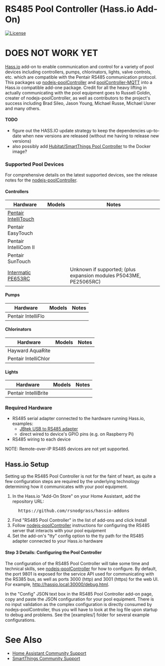 # RS485 Pool Controller (Hass.io Add-On)

[![License](https://img.shields.io/badge/License-Apache%202.0-blue.svg)](https://opensource.org/licenses/Apache-2.0)

# DOES NOT WORK YET

[Hass.io](https://www.home-assistant.io/hassio/) add-on to enable communication and control for a variety of pool devices including controllers, pumps, chlorinators, lights, valve controls, etc. which are compatible with the Pentair RS485 communication protocol. This packages up  [nodejs-poolController](https://github.com/bsileo/hubitat_poolcontroller) and [poolController-MQTT](https://github.com/crsherman/nodejs-poolController-mqtt) into a Hass.io compatible add-one package. Credit for all the heavy lifting in actually communicating with the pool equipment goes to Russell Goldin, creater of nodejs-poolController, as well as contributors to the project's success including Brad Sileo, Jason Young, Michael Russe, Michael Usner and many others.

#### TODO

* figure out the HASS.IO update strategy to keep the dependencies up-to-date when new versions are released (without me having to release new versions)
* also possibly add [Hubitat/SmartThings Pool Controller](https://github.com/bsileo/hubitat_poolcontroller) to the Docker image?

### Supported Pool Devices

For comprehensive details on the latest supported devices, see the release notes for the [nodejs-poolController](https://github.com/tagyoureit/nodejs-poolController).

#### Controllers

| Hardware                                                                                                                 | Models | Notes                                                             |
| ------------------------------------------------------------------------------------------------------------------------ | ------ | ----------------------------------------------------------------- |
| [Pentair IntelliTouch](https://www.pentair.com/en/products/pool-spa-equipment/pool-automation/intellitouch_systems.html) |        |                                                                   |
| Pentair EasyTouch                                                                                                        |        |                                                                   |
| Pentair IntelliCom II                                                                                                    |        |                                                                   |
| Pentair SunTouch                                                                                                         |        |                                                                   |
| [Intermatic PE653RC](https://www.intermatic.com/en/pool-and-spa/electronic-controls/pe653rc)                             |        | Unknown if supported; (plus expansion modules P5043ME, PE25065RC) |

#### Pumps

| Hardware           | Models | Notes |
| ------------------ | ------ | ----- |
| Pentair IntelliFlo |        |       |

#### Chlorinators

| Hardware             | Models | Notes |
| -------------------- | ------ | ----- |
| Hayward AquaRite     |        |       |
| Pentair IntelliChlor |        |       |

#### Lights

| Hardware             | Models | Notes |
| -------------------- | ------ | ----- |
| Pentair IntelliBrite |        |       |

### Required Hardware

* RS485 serial adapter connected to the hardware running Hass.io, examples: 
  - [JBtek USB to RS485 adapter](https://amzn.com/B00NKAJGZM?tag=carreramfi-20)
  - direct wired to device's GPIO pins (e.g. on Raspberry Pi)
* RS485 wiring to each device

NOTE: Remote-over-IP RS485 devices are not yet supported.

## Hass.io Setup

Setting up the RS485 Pool Controller is not for the faint of heart, as quite a few configuration steps are required by the underlying technology determining how it communicates with your pool equipment.

1. In the Hass.io "Add-On Store" on your Home Assistant, add the repository URL:
<pre>
     https://github.com/rsnodgrass/hassio-addons
</pre>
2. Find "RS485 Pool Controller" in the list of add-ons and click Install
3. Follow [nodejs-poolController](https://github.com/tagyoureit/nodejs-poolController) instructions for configuring the RS485 server that interacts with your pool equipment
4. Set the add-on's "tty" config option to the tty path for the RS485 adapter connected to your Hass.io hardware

#### Step 3 Details: Configuring the Pool Controller

The configuration of the RS485 Pool Controller will take some time and technical skills, see [nodejs-poolController](https://github.com/tagyoureit/nodejs-poolController) for how to configure. By default, the port 9801 is exposed for the service API used for communicating with the RS385 bus, as well as ports 3000 (http) and 3001 (https) for the web UI. For example, http://hassio.local:30000/debug.html.

In the "Config" JSON text box in the RS485 Pool Controller add-on page, copy and paste the JSON configuration for
your pool equipment. There is no input validation as the complex configuration is directly consumed by nodejs-poolController, thus you will have to look at the log file upon startup to debug and problems. See the [examples/] folder for several example configurations.


# See Also

* [Home Assistant Community Support](https://community.home-assistant.io/t/new-addon-pentair-screenlogic/162332/83)
* [SmartThings Community Support](https://community.smartthings.com/t/intermatic-pe653-pool-control-system/936)
